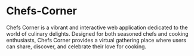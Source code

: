 # Chefs-Corner
Chefs Corner is a vibrant and interactive web application dedicated to the world of culinary delights. Designed for both seasoned chefs and cooking enthusiasts, Chefs Corner provides a virtual gathering place where users can share, discover, and celebrate their love for cooking.
